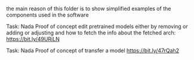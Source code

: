the main reason of this folder is to show simplified examples of the components used in the software

Task: Nada
Proof of concept edit pretrained models either by removing or adding or adjusting and how to fetch the info about the fetched arch:
https://bit.ly/49URiLN

Task: Nada
Proof of concept of transfer a model
https://bit.ly/47rQah2
